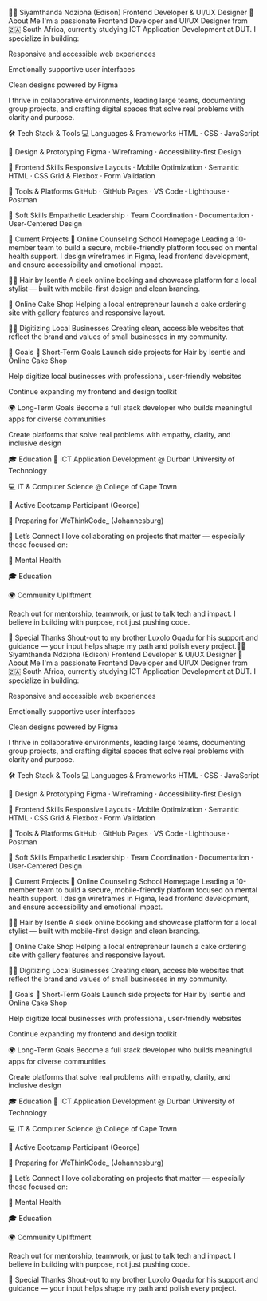 🧑‍💻 Siyamthanda Ndzipha (Edison)
Frontend Developer & UI/UX Designer
🪪 About Me
I'm a passionate Frontend Developer and UI/UX Designer from 🇿🇦 South Africa, currently studying ICT Application Development at DUT. I specialize in building:

Responsive and accessible web experiences

Emotionally supportive user interfaces

Clean designs powered by Figma

I thrive in collaborative environments, leading large teams, documenting group projects, and crafting digital spaces that solve real problems with clarity and purpose.

🛠️ Tech Stack & Tools
💻 Languages & Frameworks
HTML · CSS · JavaScript

🎨 Design & Prototyping
Figma · Wireframing · Accessibility-first Design

🧩 Frontend Skills
Responsive Layouts · Mobile Optimization · Semantic HTML · CSS Grid & Flexbox · Form Validation

🧰 Tools & Platforms
GitHub · GitHub Pages · VS Code · Lighthouse · Postman

🧠 Soft Skills
Empathetic Leadership · Team Coordination · Documentation · User-Centered Design

🚀 Current Projects
🧠 Online Counseling School Homepage
Leading a 10-member team to build a secure, mobile-friendly platform focused on mental health support. I design wireframes in Figma, lead frontend development, and ensure accessibility and emotional impact.

💇‍♀️ Hair by Isentle
A sleek online booking and showcase platform for a local stylist — built with mobile-first design and clean branding.

🎂 Online Cake Shop
Helping a local entrepreneur launch a cake ordering site with gallery features and responsive layout.

🧑‍💼 Digitizing Local Businesses
Creating clean, accessible websites that reflect the brand and values of small businesses in my community.

🌱 Goals
🎯 Short-Term Goals
Launch side projects for Hair by Isentle and Online Cake Shop

Help digitize local businesses with professional, user-friendly websites

Continue expanding my frontend and design toolkit

🌍 Long-Term Goals
Become a full stack developer who builds meaningful apps for diverse communities

Create platforms that solve real problems with empathy, clarity, and inclusive design

🎓 Education
📘 ICT Application Development @ Durban University of Technology

💻 IT & Computer Science @ College of Cape Town

🧠 Active Bootcamp Participant (George)

🎯 Preparing for WeThinkCode_ (Johannesburg)

🤝 Let’s Connect
I love collaborating on projects that matter — especially those focused on:

🧠 Mental Health

🎓 Education

🌍 Community Upliftment

Reach out for mentorship, teamwork, or just to talk tech and impact. I believe in building with purpose, not just pushing code.

🙏 Special Thanks
Shout-out to my brother Luxolo Gqadu for his support and guidance — your input helps shape my path and polish every project.🧑‍💻 Siyamthanda Ndzipha (Edison)
Frontend Developer & UI/UX Designer
🪪 About Me
I'm a passionate Frontend Developer and UI/UX Designer from 🇿🇦 South Africa, currently studying ICT Application Development at DUT. I specialize in building:

Responsive and accessible web experiences

Emotionally supportive user interfaces

Clean designs powered by Figma

I thrive in collaborative environments, leading large teams, documenting group projects, and crafting digital spaces that solve real problems with clarity and purpose.

🛠️ Tech Stack & Tools
💻 Languages & Frameworks
HTML · CSS · JavaScript

🎨 Design & Prototyping
Figma · Wireframing · Accessibility-first Design

🧩 Frontend Skills
Responsive Layouts · Mobile Optimization · Semantic HTML · CSS Grid & Flexbox · Form Validation

🧰 Tools & Platforms
GitHub · GitHub Pages · VS Code · Lighthouse · Postman

🧠 Soft Skills
Empathetic Leadership · Team Coordination · Documentation · User-Centered Design

🚀 Current Projects
🧠 Online Counseling School Homepage
Leading a 10-member team to build a secure, mobile-friendly platform focused on mental health support. I design wireframes in Figma, lead frontend development, and ensure accessibility and emotional impact.

💇‍♀️ Hair by Isentle
A sleek online booking and showcase platform for a local stylist — built with mobile-first design and clean branding.

🎂 Online Cake Shop
Helping a local entrepreneur launch a cake ordering site with gallery features and responsive layout.

🧑‍💼 Digitizing Local Businesses
Creating clean, accessible websites that reflect the brand and values of small businesses in my community.

🌱 Goals
🎯 Short-Term Goals
Launch side projects for Hair by Isentle and Online Cake Shop

Help digitize local businesses with professional, user-friendly websites

Continue expanding my frontend and design toolkit

🌍 Long-Term Goals
Become a full stack developer who builds meaningful apps for diverse communities

Create platforms that solve real problems with empathy, clarity, and inclusive design

🎓 Education
📘 ICT Application Development @ Durban University of Technology

💻 IT & Computer Science @ College of Cape Town

🧠 Active Bootcamp Participant (George)

🎯 Preparing for WeThinkCode_ (Johannesburg)

🤝 Let’s Connect
I love collaborating on projects that matter — especially those focused on:

🧠 Mental Health

🎓 Education

🌍 Community Upliftment

Reach out for mentorship, teamwork, or just to talk tech and impact. I believe in building with purpose, not just pushing code.

🙏 Special Thanks
Shout-out to my brother Luxolo Gqadu for his support and guidance — your input helps shape my path and polish every project.
